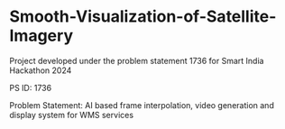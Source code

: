 # Smooth-Visualization-of-Satellite-Imagery
Project developed under the problem statement 1736 for Smart India Hackathon 2024

PS ID: 1736

Problem Statement: AI based frame interpolation, video generation and display system for WMS services

